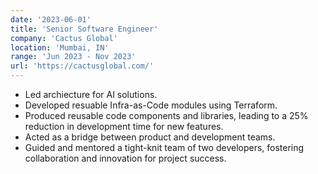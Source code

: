 ```yaml
---
date: '2023-06-01'
title: 'Senior Software Engineer'
company: 'Cactus Global'
location: 'Mumbai, IN'
range: 'Jun 2023 - Nov 2023'
url: 'https://cactusglobal.com/'
---
```


- Led archiecture for AI solutions.
- Developed resuable Infra-as-Code modules using Terraform.
- Produced reusable code components and libraries, leading to a 25% reduction in development time for new features.
- Acted as a bridge between product and development teams.
- Guided and mentored a tight-knit team of two developers, fostering collaboration and innovation for project success.
